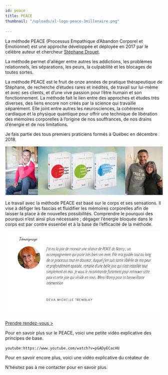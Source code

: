```yaml
---
id: peace
title: PEACE
thumbnail: "/uploads/xl-logo-peace-3millenaire.png"

---
```

La méthode PEACE (Processus Empathique d’Abandon Corporel et Émotionnel) est une approche développée et déployée en 2017 par le célèbre auteur et chercheur [Stéphane Drouet](http://stephanedrouet.com/).

La méthode permet d'alléger entre autres les addictions, les problèmes relationnels, les séparations, les peurs, la culpabilité et les blocages de toutes sortes.

La méthode PEACE est le fruit de onze années de pratique thérapeutique de Stéphane, de recherche d’études rares et inédites, de travail sur lui-même et avec ses clients, et d’une vive passion pour l’être humain et son fonctionnement. La méthode fait le lien entre des approches et études très diverses, des liens encore non créés par la science qui travaille séparément. Elle joint entre autres les neurosciences, la cohérence cardiaque et la physique quantique pour offrir une technique de libération des mémoires corporelles à l’origine de nos souffrances, de nos drains d’énergie et de nos limitations.

Je fais partie des tous premiers praticiens formés à Québec en décembre 2018.

![Stephane Drouet et Nancy Bilodeau](/uploads/stephane-drouet-montage.png "Stephane Drouet")

Le travail avec la méthode PEACE est basé sur le corps et ses sensations. Il vise à défiger les fascias et fluidifier les mémoires corporelles afin de laisser la place à de nouvelles possibilités. Comprendre le pourquoi des pourquoi n’est ainsi plus nécessaire ; dégager l’énergie bloquée dans le corps est par contre essentiel et à la base de l’efficacité de la méthode.

![](/uploads/temoignage-michelle.png)

[Prendre rendez-vous >](https://www.gorendezvous.com/homepage/111690)

Pour en savoir plus sur le PEACE, voici une petite vidéo explicative des principes de base.

`youtube:https://www.youtube.com/watch?v=pGADyECacHU`

Pour en savoir encore plus, voici une vidéo explicative du créateur de 

N'hésitez pas à me contacter pour en savoir plus.